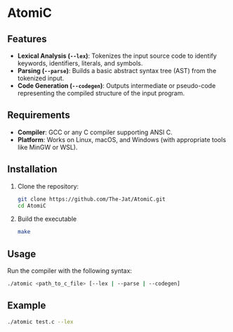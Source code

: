 # AtomiC

## Features

- **Lexical Analysis (`--lex`)**: Tokenizes the input source code to identify keywords, identifiers, literals, and symbols.
- **Parsing (`--parse`)**: Builds a basic abstract syntax tree (AST) from the tokenized input.
- **Code Generation (`--codegen`)**: Outputs intermediate or pseudo-code representing the compiled structure of the input program.

## Requirements

- **Compiler**: GCC or any C compiler supporting ANSI C.
- **Platform**: Works on Linux, macOS, and Windows (with appropriate tools like MinGW or WSL).

## Installation

1. Clone the repository:
   ```bash
   git clone https://github.com/The-Jat/AtomiC.git
   cd AtomiC
   ```
2. Build the executable
   ```bash
   make
   ```

## Usage
Run the compiler with the following syntax:
```bash
./atomic <path_to_c_file> [--lex | --parse | --codegen]
```
## Example
   ```bash
  ./atomic test.c --lex
  ```
